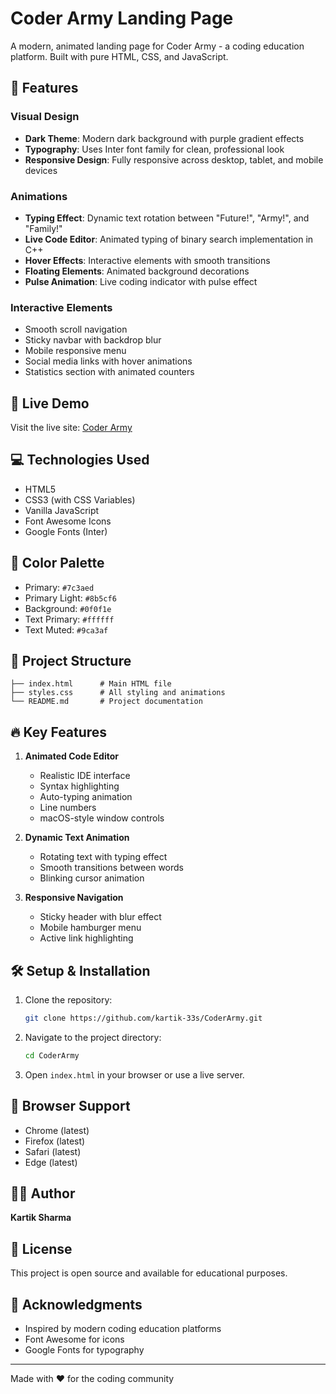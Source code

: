 # Coder Army Landing Page

A modern, animated landing page for Coder Army - a coding education platform. Built with pure HTML, CSS, and JavaScript.

## 🌟 Features

### Visual Design
- **Dark Theme**: Modern dark background with purple gradient effects
- **Typography**: Uses Inter font family for clean, professional look
- **Responsive Design**: Fully responsive across desktop, tablet, and mobile devices

### Animations
- **Typing Effect**: Dynamic text rotation between "Future!", "Army!", and "Family!"
- **Live Code Editor**: Animated typing of binary search implementation in C++
- **Hover Effects**: Interactive elements with smooth transitions
- **Floating Elements**: Animated background decorations
- **Pulse Animation**: Live coding indicator with pulse effect

### Interactive Elements
- Smooth scroll navigation
- Sticky navbar with backdrop blur
- Mobile responsive menu
- Social media links with hover animations
- Statistics section with animated counters

## 🚀 Live Demo

Visit the live site: [Coder Army](https://kartik-33s.github.io/CoderArmy/)

## 💻 Technologies Used

- HTML5
- CSS3 (with CSS Variables)
- Vanilla JavaScript
- Font Awesome Icons
- Google Fonts (Inter)

## 🎨 Color Palette

- Primary: `#7c3aed`
- Primary Light: `#8b5cf6`
- Background: `#0f0f1e`
- Text Primary: `#ffffff`
- Text Muted: `#9ca3af`

## 📂 Project Structure

```
├── index.html      # Main HTML file
├── styles.css      # All styling and animations
└── README.md       # Project documentation
```

## 🔥 Key Features

1. **Animated Code Editor**
   - Realistic IDE interface
   - Syntax highlighting
   - Auto-typing animation
   - Line numbers
   - macOS-style window controls

2. **Dynamic Text Animation**
   - Rotating text with typing effect
   - Smooth transitions between words
   - Blinking cursor animation

3. **Responsive Navigation**
   - Sticky header with blur effect
   - Mobile hamburger menu
   - Active link highlighting

## 🛠️ Setup & Installation

1. Clone the repository:
   ```bash
   git clone https://github.com/kartik-33s/CoderArmy.git
   ```

2. Navigate to the project directory:
   ```bash
   cd CoderArmy
   ```

3. Open `index.html` in your browser or use a live server.

## 📱 Browser Support

- Chrome (latest)
- Firefox (latest)
- Safari (latest)
- Edge (latest)

## 👨‍💻 Author

**Kartik Sharma**

## 📄 License

This project is open source and available for educational purposes.

## 🙏 Acknowledgments

- Inspired by modern coding education platforms
- Font Awesome for icons
- Google Fonts for typography

---

Made with ❤️ for the coding community